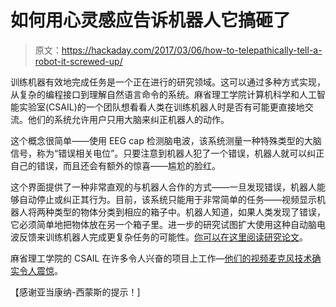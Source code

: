 # 如何用心灵感应告诉机器人它搞砸了

> 原文：<https://hackaday.com/2017/03/06/how-to-telepathically-tell-a-robot-it-screwed-up/>

训练机器有效地完成任务是一个正在进行的研究领域。这可以通过多种方式实现，从复杂的编程接口到理解自然语言命令的系统。麻省理工学院计算机科学和人工智能实验室(CSAIL)的一个团队想看看人类在训练机器人时是否有可能更直接地交流。他们的系统允许用户只用大脑来纠正机器人的动作。

这个概念很简单——使用 EEG cap 检测脑电波，该系统测量一种特殊类型的大脑信号，称为“错误相关电位”。只要注意到机器人犯了一个错误，机器人就可以纠正自己的错误，而且还会有额外的惊喜——尴尬的脸红。

这个界面提供了一种非常直观的与机器人合作的方式——一旦发现错误，机器人能够自动停止或纠正其行为。目前，该系统只能用于非常简单的任务——视频显示机器人将两种类型的物体分类到相应的箱子中。机器人知道，如果人类发现了错误，它必须简单地把物体放在另一个箱子里。进一步的研究试图扩大使用这种自动脑电波反馈来训练机器人完成更复杂任务的可能性。[你可以在这里阅读研究论文](http://groups.csail.mit.edu/drl/wiimg/e/ec/Correcting_Robot_Mistakes_in_Real_Time_Using_EEG_Signals.pdf)。

麻省理工学院的 CSAIL 在许多令人兴奋的项目上工作—[他们的视频麦克风技术确实令人震惊](https://hackaday.com/2014/08/06/focus-your-ears-with-the-visual-microphone/)。

【感谢亚当康纳-西蒙斯的提示！]
